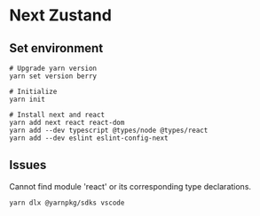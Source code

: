 # Next Zustand

## Set environment

```shell
# Upgrade yarn version
yarn set version berry

# Initialize
yarn init

# Install next and react
yarn add next react react-dom
yarn add --dev typescript @types/node @types/react
yarn add --dev eslint eslint-config-next
```

## Issues

Cannot find module 'react' or its corresponding type declarations.

```shell
yarn dlx @yarnpkg/sdks vscode
```
